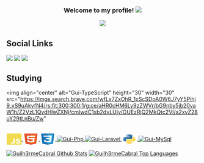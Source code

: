 
<h3 align="center">
  Welcome to my profile!
  <img src="https://media.giphy.com/media/hvRJCLFzcasrR4ia7z/giphy.gif" width="28">
</h3>

<p align="center">
  <a href="https://github.com/DenverCoder1/readme-typing-svg"><img src="https://readme-typing-svg.demolab.com/?lines=High%20school%20Descomplica;Web%20and%20app%20developer;Drummer;Designer;Minecraft%20enthusiast%20%3A)&font=Fira%20Code&center=true&color=f75c7e&vCenter=true&size=22&pause=1000&width=575&duration=2500"></a>
</p>

<!--Social Links-->
## Social Links 

<p align="left">
  <a href="https://github.com/Guilh3rmeCabral" target="_blank"><img src="https://img.shields.io/badge/GitHub-100000?style=for-the-badge&logo=github&logoColor=white" target="_blank"></a>
  <a href = "mailto:guicabralprowork@gmail.com"><img src="https://img.shields.io/badge/-Gmail-%23333?style=for-the-badge&logo=gmail&logoColor=white" target="_blank"></a>
  <a href="https://www.linkedin.com/in/guilherme-cabral-971994209" target="_blank"><img src="https://img.shields.io/badge/-LinkedIn-%230077B5?style=for-the-badge&logo=linkedin&logoColor=white" target="_blank"></a>
</p>

## Studying
<img align="center" alt="Gui-TypeScript" height="30" width="30" src="https://imgs.search.brave.com/wfLx7ZxOhR_1xScSDoA0W6J7yY5Pihj9_vS9uAkyfN4/rs:fit:300:300:1/g:ce/aHR0cHM6Ly9zZWVr/bG9nby5jb20vaW1h/Z2VzL1QvdHlwZXNj/cmlwdC1sb2dvLUIy/OUEzRjQ2MkQtc2Vl/a2xvZ28uY29tLnBu/Zw"

<div>
  <a href="https://github.com/Guilh3rmeCabral">
</div>
<div style="display: inline_block"><br>
  <img align="center" alt="Gui-Js" height="30" width="40" src="https://raw.githubusercontent.com/devicons/devicon/master/icons/javascript/javascript-plain.svg">
  <img align="center" alt="Gui-HTML" height="30" width="40" src="https://raw.githubusercontent.com/devicons/devicon/master/icons/html5/html5-original.svg">
  <img align="center" alt="Gui-CSS" height="30" width="40" src="https://raw.githubusercontent.com/devicons/devicon/master/icons/css3/css3-original.svg">
  <img align="center" alt="Gui-Php" height="35" width="40" src="https://www.php.net/images/logos/new-php-logo.svg">
  <img align="center" alt="Gui-Laravel" height="30" width="40" src="https://cdn.jsdelivr.net/gh/devicons/devicon/icons/laravel/laravel-plain.svg">
  <img align="center" alt="Gui-Python" height="30" width="40" src="https://raw.githubusercontent.com/devicons/devicon/master/icons/python/python-original.svg">

  <img align="center" alt="Gui-MySql" src="https://img.icons8.com/color/48/000000/mysql-logo.png"/> 
</div>
  
<a href="https://github.com/Guilh3rmeCabral"><img alt="Guilh3rmeCabral Github Stats" height="180em" src="https://github-readme-stats.vercel.app/api?username=Guilh3rmeCabral-hub&show_icons=true&count_private=true&theme=react&hide_border=true&bg_color=0D1117" /></a>
  <a href="https://github.com/Guilh3rmeCabral"><img alt="Guilh3rmeCabral Top Languages" height="180em" src="https://github-readme-stats.vercel.app/api/top-langs/?username=Guilh3rmeCabral&langs_count=8&count_private=true&layout=compact&theme=react&hide_border=true&bg_color=0D1117&hide=javascript" /></a>
  


